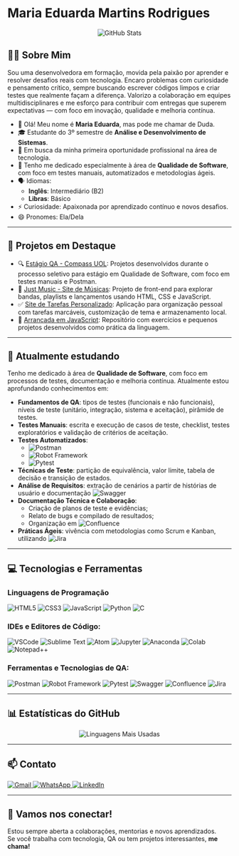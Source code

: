 # Maria Eduarda Martins Rodrigues

<p align="center">
  <img src="https://github-readme-stats.vercel.app/api?username=Duda-Martins&count_private=true&show_icons=true&theme=radical" alt="GitHub Stats" />
</p>

## 👩‍💻 Sobre Mim

Sou uma desenvolvedora em formação, movida pela paixão por aprender e resolver desafios reais com tecnologia. Encaro problemas com curiosidade e pensamento crítico, sempre buscando escrever códigos limpos e criar testes que realmente façam a diferença. Valorizo a colaboração em equipes multidisciplinares e me esforço para contribuir com entregas que superem expectativas — com foco em inovação, qualidade e melhoria contínua.

- 👋 Olá! Meu nome é **Maria Eduarda**, mas pode me chamar de Duda.
- 🎓 Estudante do 3º semestre de **Análise e Desenvolvimento de Sistemas**.
- 💼 Em busca da minha primeira oportunidade profissional na área de tecnologia.
- 🎯 Tenho me dedicado especialmente à área de **Qualidade de Software**, com foco em testes manuais, automatizados e metodologias ágeis.
- 🗣️ Idiomas:
  - **Inglês**: Intermediário (B2)
  - **Libras**: Básico
- ⚡ Curiosidade: Apaixonada por aprendizado contínuo e novos desafios.
- 😄 Pronomes: Ela/Dela

---

## 🧪 Projetos em Destaque

- 🔍 [Estágio QA - Compass UOL](https://github.com/Duda-Martins/QA-estagio-compass-uol): Projetos desenvolvidos durante o processo seletivo para estágio em Qualidade de Software, com foco em testes manuais e Postman.
- 🎵 [Just Music - Site de Músicas](https://github.com/Duda-Martins/site__just-music): Projeto de front-end para explorar bandas, playlists e lançamentos usando HTML, CSS e JavaScript.
- ✅ [Site de Tarefas Personalizado](https://github.com/Duda-Martins/site-de-tarefas-personalizado): Aplicação para organização pessoal com tarefas marcáveis, customização de tema e armazenamento local.
- 🚀 [Arrancada em JavaScript](https://github.com/Duda-Martins/Arrancada-em-JavaScript): Repositório com exercícios e pequenos projetos desenvolvidos como prática da linguagem.

---

## 📘 Atualmente estudando

Tenho me dedicado à área de **Qualidade de Software**, com foco em processos de testes, documentação e melhoria contínua. Atualmente estou aprofundando conhecimentos em:

- **Fundamentos de QA**: tipos de testes (funcionais e não funcionais), níveis de teste (unitário, integração, sistema e aceitação), pirâmide de testes.
- **Testes Manuais**: escrita e execução de casos de teste, checklist, testes exploratórios e validação de critérios de aceitação.
- **Testes Automatizados**:
  - ![Postman](https://img.shields.io/badge/Postman-F76935?style=for-the-badge&logo=postman&logoColor=white)
  - ![Robot Framework](https://img.shields.io/badge/Robot%20Framework-000000?style=for-the-badge&logo=robot-framework&logoColor=white)
  - ![Pytest](https://img.shields.io/badge/Pytest-3776AB?style=for-the-badge&logo=python&logoColor=white)
- **Técnicas de Teste**: partição de equivalência, valor limite, tabela de decisão e transição de estados.
- **Análise de Requisitos**: extração de cenários a partir de histórias de usuário e documentação ![Swagger](https://img.shields.io/badge/Swagger-85EA2D?style=for-the-badge&logo=swagger&logoColor=black)
- **Documentação Técnica e Colaboração**:
  - Criação de planos de teste e evidências;
  - Relato de bugs e compilado de resultados;
  - Organização em ![Confluence](https://img.shields.io/badge/Confluence-172B4D?style=for-the-badge&logo=confluence&logoColor=white)
- **Práticas Ágeis**: vivência com metodologias como Scrum e Kanban, utilizando ![Jira](https://img.shields.io/badge/Jira-0052CC?style=for-the-badge&logo=jira&logoColor=white)

---

## 💻 Tecnologias e Ferramentas

### Linguagens de Programação

![HTML5](https://img.shields.io/badge/HTML5-E34F26?style=for-the-badge&logo=html5&logoColor=white)
![CSS3](https://img.shields.io/badge/CSS3-1572B6?style=for-the-badge&logo=css3&logoColor=white)
![JavaScript](https://img.shields.io/badge/JavaScript-F7DF1E?style=for-the-badge&logo=javascript&logoColor=black)
![Python](https://img.shields.io/badge/Python-3776AB?style=for-the-badge&logo=python&logoColor=white)
![C](https://img.shields.io/badge/C-00599C?style=for-the-badge&logo=c&logoColor=white)

### IDEs e Editores de Código:

![VSCode](https://img.shields.io/badge/VSCode-0078D4?style=for-the-badge&logo=visual%20studio%20code&logoColor=white)
![Sublime Text](https://img.shields.io/badge/Sublime_Text-FF9800?style=for-the-badge&logo=sublime-text&logoColor=white)
![Atom](https://img.shields.io/badge/Atom-66595C?style=for-the-badge&logo=atom&logoColor=white)
![Jupyter](https://img.shields.io/badge/Jupyter-F37626.svg?&style=for-the-badge&logo=Jupyter&logoColor=white)
![Anaconda](https://img.shields.io/badge/Anaconda-42B029?style=for-the-badge&logo=anaconda&logoColor=white)
![Colab](https://img.shields.io/badge/Colab-F9AB00?style=for-the-badge&logo=googlecolab&color=525252)
![Notepad++](https://img.shields.io/badge/Notepad++-90E59A.svg?style=for-the-badge&logo=notepad%2B%2B&logoColor=black)

### Ferramentas e Tecnologias de QA:

![Postman](https://img.shields.io/badge/Postman-F76935?style=for-the-badge&logo=postman&logoColor=white)
![Robot Framework](https://img.shields.io/badge/Robot%20Framework-000000?style=for-the-badge&logo=robot-framework&logoColor=white) 
![Pytest](https://img.shields.io/badge/Pytest-3776AB?style=for-the-badge&logo=python&logoColor=white)
![Swagger](https://img.shields.io/badge/Swagger-85EA2D?style=for-the-badge&logo=swagger&logoColor=black)
![Confluence](https://img.shields.io/badge/Confluence-172B4D?style=for-the-badge&logo=confluence&logoColor=white) 
![Jira](https://img.shields.io/badge/Jira-0052CC?style=for-the-badge&logo=jira&logoColor=white)

---

## 📊 Estatísticas do GitHub

<p align="center">
  <img src="https://github-readme-stats.vercel.app/api/top-langs/?username=Duda-Martins&layout=compact&theme=radical" alt="Linguagens Mais Usadas" />
</p>

---

## 📫 Contato

<div>
  <a href="mailto:mrodrigues.mariaeduarda@gmail.com">
    <img src="https://img.shields.io/badge/Gmail-D14836?style=for-the-badge&logo=gmail&logoColor=white" alt="Gmail" />
  </a>
  <a href="https://wa.me/5541988059024?text=Ol%C3%A1!%20Vi%20o%20seu%20perfil%20no%20GitHub%20e%20gostaria%20de%20saber%20mais%20sobre%20voc%C3%AA.">
    <img src="https://img.shields.io/badge/WhatsApp-25D366?style=for-the-badge&logo=whatsapp&logoColor=white" alt="WhatsApp" />
  </a>
  <a href="https://www.linkedin.com/in/maria-eduarda-martins-rodrigues-564335349/">
    <img src="https://img.shields.io/badge/LinkedIn-0077B5?style=for-the-badge&logo=linkedin&logoColor=white" alt="LinkedIn" />
  </a>
</div>

---

## 🤝 Vamos nos conectar!

Estou sempre aberta a colaborações, mentorias e novos aprendizados.  
Se você trabalha com tecnologia, QA ou tem projetos interessantes, **me chama!**
